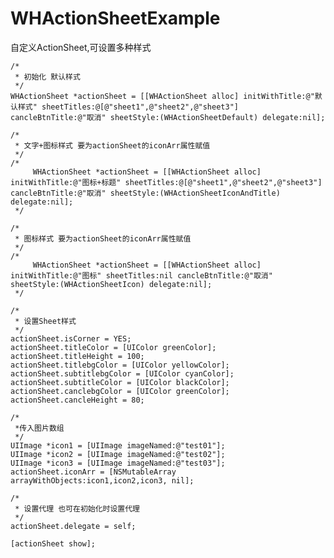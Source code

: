 # WHActionSheetExample
自定义ActionSheet,可设置多种样式

    /*
     * 初始化 默认样式
     */
    WHActionSheet *actionSheet = [[WHActionSheet alloc] initWithTitle:@"默认样式" sheetTitles:@[@"sheet1",@"sheet2",@"sheet3"] cancleBtnTitle:@"取消" sheetStyle:(WHActionSheetDefault) delegate:nil];
    
    /*
     * 文字+图标样式 要为actionSheet的iconArr属性赋值
     */
    /*
         WHActionSheet *actionSheet = [[WHActionSheet alloc] initWithTitle:@"图标+标题" sheetTitles:@[@"sheet1",@"sheet2",@"sheet3"] cancleBtnTitle:@"取消" sheetStyle:(WHActionSheetIconAndTitle) delegate:nil];
     */

    /*
     * 图标样式 要为actionSheet的iconArr属性赋值
     */
    /*
         WHActionSheet *actionSheet = [[WHActionSheet alloc] initWithTitle:@"图标" sheetTitles:nil cancleBtnTitle:@"取消" sheetStyle:(WHActionSheetIcon) delegate:nil];
     */
    
    /*
     * 设置Sheet样式
     */
    actionSheet.isCorner = YES;
    actionSheet.titleColor = [UIColor greenColor];
    actionSheet.titleHeight = 100;
    actionSheet.titlebgColor = [UIColor yellowColor];
    actionSheet.subtitlebgColor = [UIColor cyanColor];
    actionSheet.subtitleColor = [UIColor blackColor];
    actionSheet.canclebgColor = [UIColor greenColor];
    actionSheet.cancleHeight = 80;
    
    /*
     *传入图片数组
     */
    UIImage *icon1 = [UIImage imageNamed:@"test01"];
    UIImage *icon2 = [UIImage imageNamed:@"test02"];
    UIImage *icon3 = [UIImage imageNamed:@"test03"];
    actionSheet.iconArr = [NSMutableArray arrayWithObjects:icon1,icon2,icon3, nil];
    
    /*
     * 设置代理 也可在初始化时设置代理
     */
    actionSheet.delegate = self;
    
    [actionSheet show];

